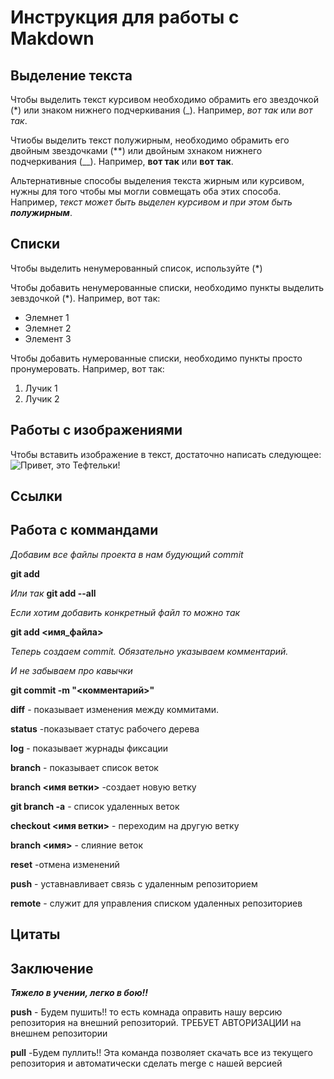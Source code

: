 # Инструкция для работы с Makdown

## Выделение текста
Чтобы выделить текст курсивом необходимо обрамить его звездочкой (*) или знаком нижнего подчеркивания (_). Например,  *вот так* или _вот так_.

Чтиобы выделить текст полужирным, необходимо обрамить его двойным звездочками (**) или двойным зхнаком нижнего подчеркивания (__). Например, **вот так** или __вот так__.

Альтернативные способы выделения текста жирным или курсивом, нужны для того чтобы мы могли совмещать оба этих способа. Например, _текст может быть выделен курсивом и при этом быть **полужирным**_.


## Списки
Чтобы выделить ненумерованный список, используйте (*)

Чтобы добавить ненумерованные списки, необходимо пункты выделить зевздочкой (*).
Например, вот так:
* Элемнет 1
* Элемнет 2
* Элемент 3

Чтобы добавить нумерованные списки, необходимо пункты просто пронумеровать. 
Например, вот так:
1. Лучик 1
2. Лучик 2

## Работы с изображениями

Чтобы вставить изображение в текст, достаточно написать следующее:
![Привет, это Тефтельки!](teftel.jpg)

## Ссылки

## Работа c коммандами
_Добавим все файлы проекта в нам будующий commit_

**git add**

_Или так_
**git add --all**

_Если хотим добавить конкретный файл то можно так_

**git add <имя_файла>**

_Теперь создаем commit. Обязательно указываем комментарий._

_И не забываем про кавычки_

**git commit -m "<комментарий>"**

**diff** - показывает изменения между коммитами.

**status** -показывает статус рабочего дерева

**log** - показывает журнады фиксации

**branch** - показывает список веток

**branch <имя ветки>** -создает новую ветку

**git branch -a** - список удаленных веток

**checkout <имя ветки>** - переходим на другую ветку

**branch <имя>** - слияние веток

**reset** -отмена изменений

**push** - уставнавливает связь с удаленным репозиторием

**remote** - служит для управления списком удаленных репозиториев


## Цитаты

## Заключение
 
 _**Тяжело в учении, легко в бою!!**_

**push** - Будем пушить!! то есть комнада оправить нашу версию репозитория на внешний
репозиторий. ТРЕБУЕТ АВТОРИЗАЦИИ на внешнем репозитории 

**pull**  -Будем пуллить!! Эта команда позволяет скачать все из текущего репозитория и автоматически
сделать merge с нашей версией
